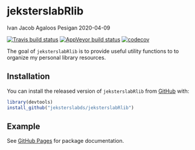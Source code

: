 jeksterslabRlib
================
Ivan Jacob Agaloos Pesigan
2020-04-09

<!-- README.md is generated from README.Rmd. Please edit that file -->

<!-- badges: start -->

[![Travis build
status](https://travis-ci.org/jeksterslabds/jeksterslabRlib.svg?branch=master)](https://travis-ci.org/jeksterslabds/jeksterslabRlib)
[![AppVeyor build
status](https://ci.appveyor.com/api/projects/status/github/jeksterslabds/jeksterslabRlib?branch=master&svg=true)](https://ci.appveyor.com/project/jeksterslabds/jeksterslabRlib)
[![codecov](https://codecov.io/github/jeksterslabds/jeksterslabRlib/branch/master/graphs/badge.svg)](https://codecov.io/github/jeksterslabds/jeksterslabRlib)
<!-- badges: end -->

The goal of `jeksterslabRlib` is to provide useful utility functions to
to organize my personal library resources.

## Installation

You can install the released version of `jeksterslabRlib` from
[GitHub](https://github.com/jeksterslabds/jeksterslabRlib) with:

``` r
library(devtools)
install_github("jeksterslabds/jeksterslabRlib")
```

## Example

See [GitHub Pages](https://jeksterslabds.github.io/jeksterslabRlib/) for
package documentation.
